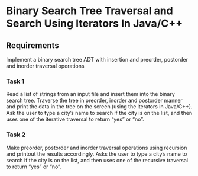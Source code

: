 # Binary Search Tree Traversal and Search Using Iterators In Java/C++

## Requirements
  Implement a binary search tree ADT with insertion and preorder, postorder and inorder traversal operations
  
  ### Task 1
  Read a list of strings from an input file and insert them into the binary search tree.
  Traverse the tree in preorder, inorder and postorder manner and print the data in the tree on the screen
    (using the iterators in Java/C++).
  Ask the user to type a city’s name to search if the city is on the list, and then uses one of the iterative
    traversal to return “yes” or “no”.

  ### Task 2
  Make preorder, postorder and inorder traversal operations using recursion and printout the results accordingly.
  Asks the user to type a city’s name to search if the city is on the list, and then uses one of the recursive
    traversal to return “yes” or “no”.
